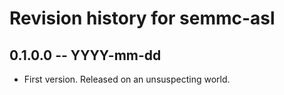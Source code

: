 # Revision history for semmc-asl

## 0.1.0.0 -- YYYY-mm-dd

* First version. Released on an unsuspecting world.
